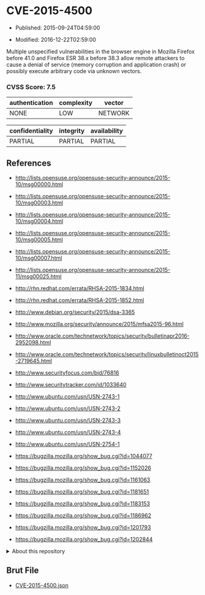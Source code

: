 # CVE-2015-4500

- Published: 2015-09-24T04:59:00

- Modified: 2016-12-22T02:59:00

Multiple unspecified vulnerabilities in the browser engine in Mozilla Firefox before 41.0 and Firefox ESR 38.x before 38.3 allow remote attackers to cause a denial of service (memory corruption and application crash) or possibly execute arbitrary code via unknown vectors.

### CVSS Score: **7.5**

| authentication | complexity | vector |
| --- | --- | --- |
| NONE | LOW | NETWORK |

| confidentiality | integrity | availability |
| --- | --- | --- |
| PARTIAL | PARTIAL | PARTIAL |

## References

* http://lists.opensuse.org/opensuse-security-announce/2015-10/msg00000.html

* http://lists.opensuse.org/opensuse-security-announce/2015-10/msg00003.html

* http://lists.opensuse.org/opensuse-security-announce/2015-10/msg00004.html

* http://lists.opensuse.org/opensuse-security-announce/2015-10/msg00005.html

* http://lists.opensuse.org/opensuse-security-announce/2015-10/msg00007.html

* http://lists.opensuse.org/opensuse-security-announce/2015-11/msg00025.html

* http://rhn.redhat.com/errata/RHSA-2015-1834.html

* http://rhn.redhat.com/errata/RHSA-2015-1852.html

* http://www.debian.org/security/2015/dsa-3365

* http://www.mozilla.org/security/announce/2015/mfsa2015-96.html

* http://www.oracle.com/technetwork/topics/security/bulletinapr2016-2952098.html

* http://www.oracle.com/technetwork/topics/security/linuxbulletinoct2015-2719645.html

* http://www.securityfocus.com/bid/76816

* http://www.securitytracker.com/id/1033640

* http://www.ubuntu.com/usn/USN-2743-1

* http://www.ubuntu.com/usn/USN-2743-2

* http://www.ubuntu.com/usn/USN-2743-3

* http://www.ubuntu.com/usn/USN-2743-4

* http://www.ubuntu.com/usn/USN-2754-1

* https://bugzilla.mozilla.org/show_bug.cgi?id=1044077

* https://bugzilla.mozilla.org/show_bug.cgi?id=1152026

* https://bugzilla.mozilla.org/show_bug.cgi?id=1161063

* https://bugzilla.mozilla.org/show_bug.cgi?id=1181651

* https://bugzilla.mozilla.org/show_bug.cgi?id=1183153

* https://bugzilla.mozilla.org/show_bug.cgi?id=1186962

* https://bugzilla.mozilla.org/show_bug.cgi?id=1201793

* https://bugzilla.mozilla.org/show_bug.cgi?id=1202844

<details>
<summary>About this repository</summary> 

  This repository is part of the project [Live Hack CVE](https://github.com/Live-Hack-CVE). Main website can be found [www.live-hack.org](https://www.live-hack.org) 
  
  Made by [Sn0wAlice](https://github.com/Sn0wAlice) for the people that care about security and need to have a feed of the latest CVEs. Hope you enjoy it, don't forget to star the repo and follow me on [Twitter](https://twitter.com/Sn0wAlice) and [Github](https://github.com/Sn0wAlice). And that is my [personnal website](https://www.alice-snow.me/)

  - [Home Page](https://github.com/Live-Hack-CVE)
  - [Framework](https://github.com/Live-Hack-CVE/cve-framework)
  - [CVE database](https://github.com/Live-Hack-CVE/full_database)
  - [Changelog](https://github.com/Live-Hack-CVE/Changelog)
</details>

## Brut File

* [CVE-2015-4500.json](https://raw.githubusercontent.com/Live-Hack-CVE/full_database/main/cves/2015/CVE-2015-4500.json)

